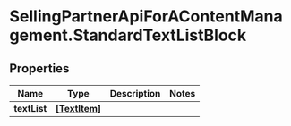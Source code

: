 # SellingPartnerApiForAContentManagement.StandardTextListBlock

## Properties

Name | Type | Description | Notes
------------ | ------------- | ------------- | -------------
**textList** | [**[TextItem]**](TextItem.md) |  | 


